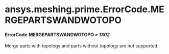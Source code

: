 # ansys.meshing.prime.ErrorCode.MERGEPARTSWANDWOTOPO

#### ErrorCode.MERGEPARTSWANDWOTOPO *= 1302*

Merge parts with topology and parts without topology are not supported.

<!-- !! processed by numpydoc !! -->

